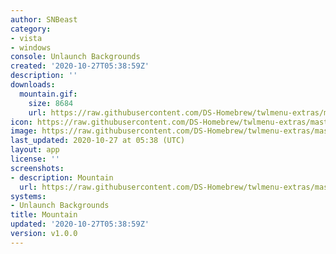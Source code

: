 ```yaml
---
author: SNBeast
category:
- vista
- windows
console: Unlaunch Backgrounds
created: '2020-10-27T05:38:59Z'
description: ''
downloads:
  mountain.gif:
    size: 8684
    url: https://raw.githubusercontent.com/DS-Homebrew/twlmenu-extras/master/_nds/TWiLightMenu/unlaunch/backgrounds/mountain.gif
icon: https://raw.githubusercontent.com/DS-Homebrew/twlmenu-extras/master/_nds/TWiLightMenu/unlaunch/backgrounds/mountain.gif
image: https://raw.githubusercontent.com/DS-Homebrew/twlmenu-extras/master/_nds/TWiLightMenu/unlaunch/backgrounds/mountain.gif
last_updated: 2020-10-27 at 05:38 (UTC)
layout: app
license: ''
screenshots:
- description: Mountain
  url: https://raw.githubusercontent.com/DS-Homebrew/twlmenu-extras/master/_nds/TWiLightMenu/unlaunch/backgrounds/mountain.gif
systems:
- Unlaunch Backgrounds
title: Mountain
updated: '2020-10-27T05:38:59Z'
version: v1.0.0
---
```

